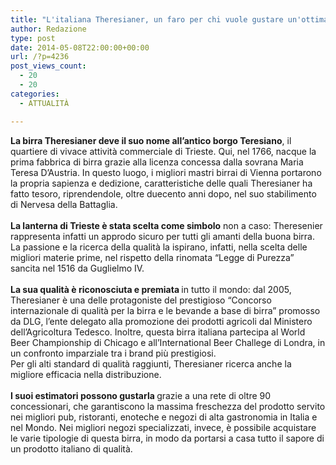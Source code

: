 ```yaml
---
title: "L'italiana Theresianer, un faro per chi vuole gustare un'ottima birra"
author: Redazione
type: post
date: 2014-05-08T22:00:00+00:00
url: /?p=4236
post_views_count:
  - 20
  - 20
categories:
  - ATTUALITÀ

---
```

<div>
  <strong>La birra Theresianer deve il suo nome all&#8217;antico borgo Teresiano</strong>, il quartiere di vivace attivit&agrave; commerciale di Trieste. Qui, nel 1766, nacque la prima fabbrica di birra grazie alla licenza concessa dalla sovrana Maria Teresa D&#8217;Austria. In questo luogo, i migliori mastri birrai di Vienna portarono la propria sapienza e dedizione, caratteristiche delle quali Theresianer ha fatto tesoro, riprendendole, oltre duecento anni dopo, nel suo stabilimento di Nervesa della Battaglia.
</div>

<div>
  &nbsp;
</div>

<div>
  <strong>La lanterna di Trieste &egrave; stata scelta come simbolo</strong> non a caso: Theresenier rappresenta infatti un approdo sicuro per tutti gli amanti della buona birra. La passione e la ricerca della qualit&agrave; la ispirano, infatti, nella scelta delle migliori materie prime, nel rispetto della rinomata &ldquo;Legge di Purezza&rdquo; sancita nel 1516 da Guglielmo IV.
</div>

<div>
  &nbsp;
</div>

<div>
  <strong>La sua qualit&agrave; &egrave; riconosciuta e premiata </strong>in tutto il mondo: dal 2005, Theresianer &egrave; una delle protagoniste del prestigioso &ldquo;Concorso internazionale di qualit&agrave; per la birra e le bevande a base di birra&rdquo; promosso da DLG, l&#8217;ente delegato alla promozione dei prodotti agricoli dal Ministero dell&#8217;Agricoltura Tedesco. Inoltre, questa birra italiana partecipa al World Beer Championship di Chicago e all&#8217;International Beer Challege di Londra, in un confronto imparziale tra i brand pi&ugrave; prestigiosi.
</div>

<div>
  Per gli alti standard di qualit&agrave; raggiunti, Theresianer ricerca anche la migliore efficacia nella distribuzione.
</div>

<div>
  &nbsp;
</div>

<div>
  <strong>I suoi estimatori possono gustarla </strong>grazie a una rete di oltre 90 concessionari, che garantiscono la massima freschezza del prodotto servito nei migliori pub, ristoranti, enoteche e negozi di alta gastronomia in Italia e nel Mondo. Nei migliori negozi specializzati, invece, &egrave; possibile acquistare le varie tipologie di questa birra, in modo da portarsi a casa tutto il sapore di un prodotto italiano di qualit&agrave;.
</div>